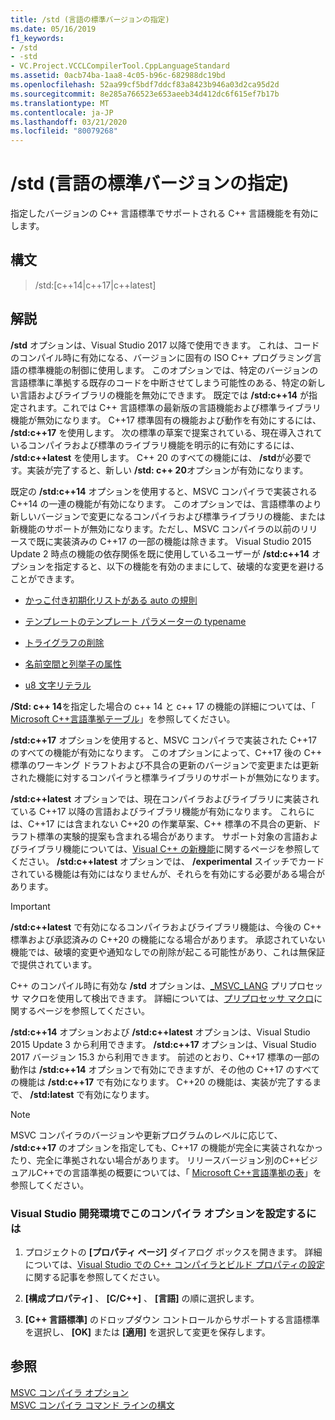 ```yaml
---
title: /std (言語の標準バージョンの指定)
ms.date: 05/16/2019
f1_keywords:
- /std
- -std
- VC.Project.VCCLCompilerTool.CppLanguageStandard
ms.assetid: 0acb74ba-1aa8-4c05-b96c-682988dc19bd
ms.openlocfilehash: 52aa99cf5bdf7ddcf83a8423b946a03d2ca95d2d
ms.sourcegitcommit: 8e285a766523e653aeeb34d412dc6f615ef7b17b
ms.translationtype: MT
ms.contentlocale: ja-JP
ms.lasthandoff: 03/21/2020
ms.locfileid: "80079268"
---
```

# <a name="std-specify-language-standard-version"></a>/std (言語の標準バージョンの指定)

指定したバージョンの C++ 言語標準でサポートされる C++ 言語機能を有効にします。

## <a name="syntax"></a>構文

> /std:\[c++14\|c++17\|c++latest]

## <a name="remarks"></a>解説

**/std** オプションは、Visual Studio 2017 以降で使用できます。 これは、コードのコンパイル時に有効になる、バージョンに固有の ISO C++ プログラミング言語の標準機能の制御に使用します。 このオプションでは、特定のバージョンの言語標準に準拠する既存のコードを中断させてしまう可能性のある、特定の新しい言語およびライブラリの機能を無効にできます。 既定では **/std:c++14** が指定されます。これでは C++ 言語標準の最新版の言語機能および標準ライブラリ機能が無効になります。 C++17 標準固有の機能および動作を有効にするには、 **/std:c++17** を使用します。 次の標準の草案で提案されている、現在導入されているコンパイラおよび標準のライブラリ機能を明示的に有効にするには、 **/std:c++latest** を使用します。 C++ 20 のすべての機能には、 **/std**が必要です。実装が完了すると、新しい **/std: c++ 20**オプションが有効になります。

既定の **/std:c++14** オプションを使用すると、MSVC コンパイラで実装される C++14 の一連の機能が有効になります。 このオプションでは、言語標準のより新しいバージョンで変更になるコンパイラおよび標準ライブラリの機能、または新機能のサポートが無効になります。ただし、MSVC コンパイラの以前のリリースで既に実装済みの C++17 の一部の機能は除きます。 Visual Studio 2015 Update 2 時点の機能の依存関係を既に使用しているユーザーが **/std:c++14** オプションを指定すると、以下の機能を有効のままにして、破壊的な変更を避けることができます。

- [かっこ付き初期化リストがある auto の規則](https://wg21.link/n3922)

- [テンプレートのテンプレート パラメーターの typename](https://wg21.link/n4051)

- [トライグラフの削除](https://wg21.link/n4086)

- [名前空間と列挙子の属性](https://wg21.link/n4266)

- [u8 文字リテラル](https://wg21.link/n4267)

**/Std: c++ 14**を指定した場合の c++ 14 と c++ 17 の機能の詳細については、「 [Microsoft C++言語準拠テーブル](../../overview/visual-cpp-language-conformance.md)」を参照してください。

**/std:c++17** オプションを使用すると、MSVC コンパイラで実装された C++17 のすべての機能が有効になります。 このオプションによって、C++17 後の C++ 標準のワーキング ドラフトおよび不具合の更新のバージョンで変更または更新された機能に対するコンパイラと標準ライブラリのサポートが無効になります。

**/std:c++latest** オプションでは、現在コンパイラおよびライブラリに実装されている C++17 以降の言語およびライブラリ機能が有効になります。 これらには、C++17 には含まれない C++20 の作業草案、C++ 標準の不具合の更新、ドラフト標準の実験的提案も含まれる場合があります。 サポート対象の言語およびライブラリ機能については、[Visual C++ の新機能](../../overview/what-s-new-for-visual-cpp-in-visual-studio.md)に関するページを参照してください。 **/std:c++latest** オプションでは、 **/experimental** スイッチでカードされている機能は有効にはなりませんが、それらを有効にする必要がある場合があります。

> [!IMPORTANT]
> **/std:c++latest** で有効になるコンパイラおよびライブラリ機能は、今後の C++ 標準および承認済みの C++20 の機能になる場合があります。 承認されていない機能では、破壊的変更や通知なしでの削除が起こる可能性があり、これは無保証で提供されています。

C++ のコンパイル時に有効な **/std** オプションは、[\_MSVC\_LANG](../../preprocessor/predefined-macros.md) プリプロセッサ マクロを使用して検出できます。 詳細については、[プリプロセッサ マクロ](../../preprocessor/predefined-macros.md)に関するページを参照してください。

**/std:c++14** オプションおよび **/std:c++latest** オプションは、Visual Studio 2015 Update 3 から利用できます。 **/std:c++17** オプションは、Visual Studio 2017 バージョン 15.3 から利用できます。 前述のとおり、C++17 標準の一部の動作は **/std:c++14** オプションで有効にできますが、その他の C++17 のすべての機能は **/std:c++17** で有効になります。 C++20 の機能は、実装が完了するまで、 **/std:latest** で有効になります。

> [!NOTE]
> MSVC コンパイラのバージョンや更新プログラムのレベルに応じて、 **/std:c++17** のオプションを指定しても、C++17 の機能が完全に実装されなかったり、完全に準拠されない場合があります。 リリースバージョン別のC++ビジュアルC++での言語準拠の概要については、「 [Microsoft C++言語準拠の表](../../overview/visual-cpp-language-conformance.md)」を参照してください。

### <a name="to-set-this-compiler-option-in-the-visual-studio-development-environment"></a>Visual Studio 開発環境でこのコンパイラ オプションを設定するには

1. プロジェクトの **[プロパティ ページ]** ダイアログ ボックスを開きます。 詳細については、[Visual Studio での C++ コンパイラとビルド プロパティの設定](../working-with-project-properties.md)に関する記事を参照してください。

1. **[構成プロパティ]** 、 **[C/C++]** 、 **[言語]** の順に選択します。

1. **[C++ 言語標準]** のドロップダウン コントロールからサポートする言語標準を選択し、 **[OK]** または **[適用]** を選択して変更を保存します。

## <a name="see-also"></a>参照

[MSVC コンパイラ オプション](compiler-options.md)<br/>
[MSVC コンパイラ コマンド ラインの構文](compiler-command-line-syntax.md)

